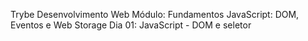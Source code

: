 Trybe
Desenvolvimento Web
Módulo: Fundamentos
JavaScript: DOM, Eventos e Web Storage
Dia 01: JavaScript - DOM e seletor